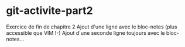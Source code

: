 git-activite-part2
==================

Exercice de fin de chapitre 2
Ajout d'une ligne avec le bloc-notes (plus accessible que VIM !-)
Ajout d'une seconde ligne toujours avec le bloc-notes...